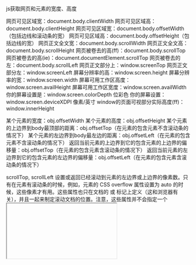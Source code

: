 js获取网页和元素的宽度、高度

网页可见区域宽：document.body.clientWidth
网页可见区域高：document.body.clientHeight
网页可见区域宽：document.body.offsetWidth （包括边线和滚动条的宽）
网页可见区域高：document.body.offsetHeight（包括边线的宽）
网页正文全文宽：document.body.scrollWidth
网页正文全文高：document.body.scrollHeight
网页被卷去的高(ff)：document.body.scrollTop
网页被卷去的高(ie)：document.documentElement.scrollTop
网页被卷去的左：document.body.scrollLeft
网页正文部分上：window.screenTop
网页正文部分左：window.screenLeft
屏幕分辨率的高：window.screen.height
屏幕分辨率的宽：window.screen.width
屏幕可用工作区高度：window.screen.availHeight
屏幕可用工作区宽度：window.screen.availWidth
你的屏幕设置是：window.screen.colorDepth  位彩色
你的屏幕设置：window.screen.deviceXDPI  像素/英寸
window的页面可视部分实际高度(ff)：window.innerHeight

某个元素的宽度：obj.offsetWidth
某个元素的高度：obj.offsetHeight
某个元素的上边界到body最顶部的距离：obj.offsetTop（在元素的包含元素不含滚动条的情况下）
某个元素的左边界到body最左边的距离：obj.offsetLeft（在元素的包含元素不含滚动条的情况下）
返回当前元素的上边界到它的包含元素的上边界的偏移量：obj.offsetTop（在元素的包含元素含滚动条的情况下）
返回当前元素的左边界到它的包含元素的左边界的偏移量：obj.offsetLeft（在元素的包含元素含滚动条的情况下）

scrollTop, scrollLeft
设置或返回已经滚动到元素的左边界或上边界的像素数。只有在元素有滚动条的时候，例如，元素的 CSS overflow 属性设置为 auto 的时候，这些像素才有用。这些属性也只在文档的 <body> 或 <html> 标记上定义（这和浏览器有关），并且一起来制定滚动文档的位置。注意，这些属性并不会指定一个 <iframe> 标记的滚动量。这是非标准的但却得到很好支持的属性




在我本地测试当中：
在IE、FireFox、Opera下都可以使用
document.body.clientWidth
document.body.clientHeight
即可获得，很简单，很方便。
而在公司项目当中：
Opera仍然使用
document.body.clientWidth
document.body.clientHeight
可是IE和FireFox则使用
document.documentElement.clientWidth
document.documentElement.clientHeight
原来是W3C的标准在作怪啊
<!DOCTYPE html PUBLIC "-//W3C//DTD XHTML 1.0 Transitional//EN" "http://www.w3.org/TR/xhtml1/DTD/xhtml1-transitional.dtd">
如果在页面中添加这行标记的话

在IE中：
document.body.clientWidth ==> BODY对象宽度
document.body.clientHeight ==> BODY对象高度
document.documentElement.clientWidth ==> 可见区域宽度
document.documentElement.clientHeight ==> 可见区域高度
在FireFox中：
document.body.clientWidth ==> BODY对象宽度
document.body.clientHeight ==> BODY对象高度
document.documentElement.clientWidth ==> 可见区域宽度
document.documentElement.clientHeight ==> 可见区域高度
?
在Opera中：
document.body.clientWidth ==> 可见区域宽度
document.body.clientHeight ==> 可见区域高度
document.documentElement.clientWidth ==> 页面对象宽度（即BODY对象宽度加上Margin宽）
document.documentElement.clientHeight ==> 页面对象高度（即BODY对象高度加上Margin高）
而如果没有定义W3C的标准，则
IE为：
document.documentElement.clientWidth ==> 0
document.documentElement.clientHeight ==> 0
FireFox为：
document.documentElement.clientWidth ==> 页面对象宽度（即BODY对象宽度加上Margin宽）
document.documentElement.clientHeight ==> 页面对象高度（即BODY对象高度加上Margin高）
Opera为：
document.documentElement.clientWidth ==> 页面对象宽度（即BODY对象宽度加上Margin宽）
document.documentElement.clientHeight ==> 页面对象高度（即BODY对象高度加上Margin高）
真是一件麻烦事情，其实就开发来看，宁可少一些对象和方法，不使用最新的标准要方便许多啊。

有时候需要取页面的底部, 就会用到document.body.clientHeight , 在HTML 标准中(这一句就能取到整个页面的高度, 不论body 的实际内容到底有多高, 例如, 1074*768 的分辨率, 页面最大化时, 这个高度约为720 , 即使页面上只有一句”hello world” , 也仍然取到720.

可是在XHTML中, 如果body 体中只有一行, 则document.body.clientHeight 只能取到那一行的高度, 约20px, 这时如何还想取到整个页面的高度, 就要用document.documentElement.clientHeight 来获取了.

原因是: 在HTML 中, body 是整个DOM 的根, 而在XHTML 中, document 才是根, body 不再是根, 所以取body 的属性时, 不能再取到整个页面的值.

区别新旧标准的行是:
<!DOCTYPE HTML PUBLIC "-//W3C//DTD HTML 4.0 Transitional//EN" >
<!DOCTYPE html PUBLIC "-//W3C//DTD XHTML 1.0 Transitional//EN" "http://www.w3.org/TR/xhtml1/DTD/xhtml1-transitional.dtd">
前者指明该页面使用旧标准, 后者指明该页面使用新标准.

总结:
XHTML中用 document.documentElement.clientHeight 代替
document.body.clientHeight